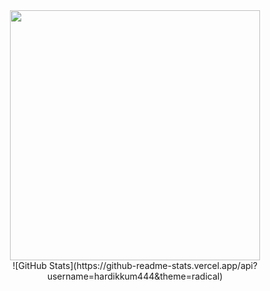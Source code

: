 <div align="center" width="50">
<img src="https://user-images.githubusercontent.com/114590291/204158038-febb6de3-5f03-4c5a-9657-aff6182fa4d1.gif" width="400">
</div>


<div align="center">
![GitHub Stats](https://github-readme-stats.vercel.app/api?username=hardikkum444&theme=radical)
</div>






